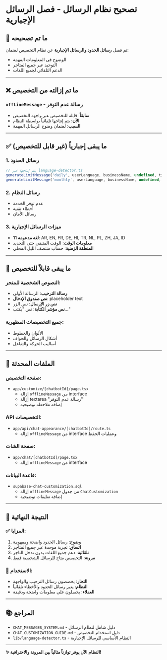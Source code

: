 # تصحيح نظام الرسائل - فصل الرسائل الإجبارية

## 🔧 ما تم تصحيحه

تم فصل **رسائل الحدود والرسائل الإجبارية** عن نظام التخصيص لضمان:
- الوضوح في المعلومات المهمة
- التوحيد عبر جميع المتاجر
- الدعم التلقائي لجميع اللغات

---

## ❌ ما تم إزالته من التخصيص

### `offlineMessage` - رسالة عدم التوفر
- **سابقاً**: قابلة للتخصيص عبر واجهة التخصيص
- **الآن**: يتم إنتاجها تلقائياً بواسطة النظام
- **السبب**: لضمان وضوح الرسائل المهمة

---

## ✅ ما يبقى إجبارياً (غير قابل للتخصيص)

### 1. رسائل الحدود
```javascript
// يتم إنتاجها عبر language-detector.ts
generateLimitMessage('daily', userLanguage, businessName, undefined, timezone)
generateLimitMessage('monthly', userLanguage, businessName, undefined, timezone)
```

### 2. رسائل النظام
- عدم توفر الخدمة
- أخطاء تقنية
- رسائل الأمان

### 3. ميزات الرسائل الإجبارية
- **11 لغة مدعومة**: AR, EN, FR, DE, HI, TR, NL, PL, ZH, JA, ID
- **معلومات الوقت**: الوقت المتبقي حتى التجديد
- **المنطقة الزمنية**: حساب منتصف الليل المحلي

---

## 🎨 ما يبقى قابلاً للتخصيص

### النصوص الشخصية للمتجر:
- **رسالة الترحيب**: الرسالة الأولى
- **نص صندوق الإدخال**: placeholder text
- **نص زر الإرسال**: نص الزر
- **نص مؤشر الكتابة**: نص "يكتب..."

### جميع التخصيصات المظهرية:
- الألوان والخطوط
- أشكال الرسائل والحواف
- أساليب الحركة والتفاعل

---

## 📁 الملفات المحدثة

### صفحة التخصيص:
- `app/customize/[chatbotId]/page.tsx`
  - إزالة `offlineMessage` من interface
  - إزالة textarea "رسالة عدم التوفر"
  - إضافة ملاحظة توضيحية

### API التخصيصات:
- `app/api/chat-appearance/[chatbotId]/route.ts`
  - إزالة `offlineMessage` من interface وعمليات الحفظ

### صفحة الشات:
- `app/chat/[chatbotId]/page.tsx`
  - إزالة `offlineMessage` من interface

### قاعدة البيانات:
- `supabase-chat-customization.sql`
  - إزالة `offlineMessage` من جدول `ChatCustomization`
  - إضافة تعليقات توضيحية

---

## 🚀 النتيجة النهائية

### ✅ المزايا:
1. **وضوح**: رسائل الحدود واضحة ومفهومة
2. **اتساق**: تجربة موحدة عبر جميع المتاجر
3. **تلقائية**: دعم جميع اللغات بدون تدخل التاجر
4. **مرونة**: التخصيص متاح للرسائل الشخصية فقط

### 🎯 الاستخدام:
- **التجار**: يخصصون رسائل الترحيب والواجهة
- **النظام**: يدير رسائل الحدود والأخطاء تلقائياً
- **العملاء**: يحصلون على معلومات واضحة ودقيقة

---

## 📚 المراجع

- `CHAT_MESSAGES_SYSTEM.md` - دليل شامل لنظام الرسائل
- `CHAT_CUSTOMIZATION_GUIDE.md` - دليل استخدام التخصيص
- `lib/language-detector.ts` - النظام الأساسي للرسائل الإجبارية

---

**✨ النظام الآن يوفر توازناً مثالياً بين المرونة والاحترافية!** 